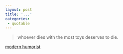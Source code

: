 ```yaml
---
layout: post
title: '...'
categories:
 - quotable
---
```


<blockquote>whoever dies with the most toys deserves to die.</blockquote><a href="http://www.modernhumorist.com/mh/0303/somejokes/">modern humorist</a>

